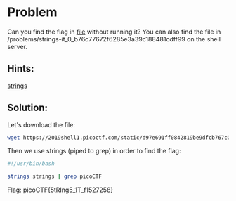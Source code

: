 # Problem
Can you find the flag in [file](https://2019shell1.picoctf.com/static/d97e691ff0842819be9dfcb767c074d9/strings) without running it? You can also find the file in /problems/strings-it_0_b76c77672f6285e3a39c188481cdff99 on the shell server.

## Hints:
[strings](https://linux.die.net/man/1/strings)

## Solution:

Let's download the file:
```bash
wget https://2019shell1.picoctf.com/static/d97e691ff0842819be9dfcb767c074d9/strings
```

Then we use strings (piped to grep) in order to find the flag:
```bash
#!/usr/bin/bash

strings strings | grep picoCTF
```

Flag: picoCTF{5tRIng5_1T_f1527258}
